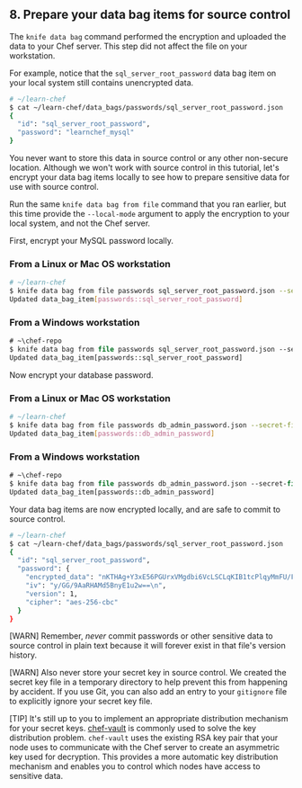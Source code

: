 ## 8. Prepare your data bag items for source control

The `knife data bag` command performed the encryption and uploaded the data to your Chef server. This step did not affect the file on your workstation.

For example, notice that the `sql_server_root_password` data bag item on your local system still contains unencrypted data.

```bash
# ~/learn-chef
$ cat ~/learn-chef/data_bags/passwords/sql_server_root_password.json
{
  "id": "sql_server_root_password",
  "password": "learnchef_mysql"
}
```

You never want to store this data in source control or any other non-secure location. Although we won't work with source control in this tutorial, let's encrypt your data bag items locally to see how to prepare sensitive data for use with source control.

Run the same `knife data bag from file` command that you ran earlier, but this time provide the `--local-mode` argument to apply the encryption to your local system, and not the Chef server.

First, encrypt your MySQL password locally.

### From a Linux or Mac OS workstation

```bash
# ~/learn-chef
$ knife data bag from file passwords sql_server_root_password.json --secret-file /tmp/encrypted_data_bag_secret --local-mode
Updated data_bag_item[passwords::sql_server_root_password]
```

### From a Windows workstation

```ps
# ~\chef-repo
$ knife data bag from file passwords sql_server_root_password.json --secret-file C:\temp\encrypted_data_bag_secret --local-mode
Updated data_bag_item[passwords::sql_server_root_password]
```

Now encrypt your database password.

### From a Linux or Mac OS workstation

```bash
# ~/learn-chef
$ knife data bag from file passwords db_admin_password.json --secret-file /tmp/encrypted_data_bag_secret --local-mode
Updated data_bag_item[passwords::db_admin_password]
```

### From a Windows workstation

```ps
# ~\chef-repo
$ knife data bag from file passwords db_admin_password.json --secret-file C:\temp\encrypted_data_bag_secret --local-mode
Updated data_bag_item[passwords::db_admin_password]
```

Your data bag items are now encrypted locally, and are safe to commit to source control.

```bash
# ~/learn-chef
$ cat ~/learn-chef/data_bags/passwords/sql_server_root_password.json
{
  "id": "sql_server_root_password",
  "password": {
    "encrypted_data": "nKTHAg+Y3xE56PGUrxVMgdbi6VcLSCLqKIB1tcPlqyMmFU/Fcb5B2+Rjv8w0\nkiKt\n",
    "iv": "y/GG/9AaRHAMd5BnyE1u2w==\n",
    "version": 1,
    "cipher": "aes-256-cbc"
  }
}
```

[WARN] Remember, _never_ commit passwords or other sensitive data to source control in plain text because it will forever exist in that file's version history.

[WARN] Also never store your secret key in source control. We created the secret key file in a temporary directory to help prevent this from happening by accident. If you use Git, you can also add an entry to your <code class="file-path">gitignore</code> file to explicitly ignore your secret key file.

[TIP] It's still up to you to implement an appropriate distribution mechanism for your secret keys. [chef-vault](https://github.com/Nordstrom/chef-vault) is commonly used to solve the key distribution problem. `chef-vault` uses the existing RSA key pair that your node uses to communicate with the Chef server to create an asymmetric key used for decryption. This provides a more automatic key distribution mechanism and enables you to control which nodes have access to sensitive data.
